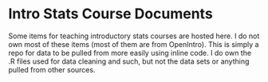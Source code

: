 # Intro Stats Course Documents

Some items for teaching introductory stats courses are hosted here. I do not own most of these items (most of them are from OpenIntro). This is simply a repo for data to be pulled from more easily using inline code. I do own the .R files used for data cleaning and such, but not the data sets or anything pulled from other sources.
